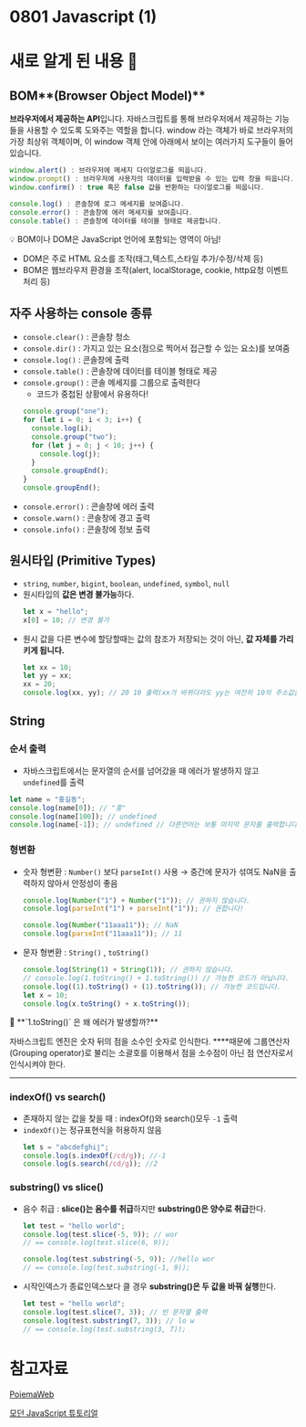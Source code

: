 # 0801 Javascript (1)

# 새로 알게 된 내용 🧐

## BOM**(Browser Object Model)**

**브라우저에서 제공하는 API**입니다. 자바스크립트를 통해 브라우저에서 제공하는 기능들을 사용할 수 있도록 도와주는 역할을 합니다. window 라는 객체가 바로 브라우저의 가장 최상위 객체이며, 이 window 객체 안에 아래에서 보이는 여러가지 도구들이 들어있습니다.

```jsx
window.alert() : 브라우저에 메세지 다이얼로그를 띄웁니다.
window.prompt() : 브라우저에 사용자의 데이터를 입력받을 수 있는 입력 창을 띄웁니다.
window.confirm() : true 혹은 false 값을 반환하는 다이얼로그를 띄웁니다.

console.log() : 콘솔창에 로그 메세지를 보여줍니다.
console.error() : 콘솔창에 에러 메세지를 보여줍니다.
console.table() : 콘솔창에 데이터를 테이블 형태로 제공합니다.
```

<aside>
💡 BOM이나 DOM은 JavaScript 언어에 포함되는 영역이 아님!

- DOM은 주로 HTML 요소를 조작(태그,텍스트,스타일 추가/수정/삭제 등)
- BOM은 웹브라우저 환경을 조작(alert, localStorage, cookie, http요청 이벤트 처리 등)
</aside>

## 자주 사용하는 console 종류

- `console.clear()` : 콘솔창 청소
- `console.dir()` : 가지고 있는 요소(점으로 찍어서 접근할 수 있는 요소)를 보여줌
- `console.log()` : 콘솔창에 출력
- `console.table()` : 콘솔창에 데이터를 테이블 형태로 제공
- `console.group()` : 콘솔 메세지를 그룹으로 출력한다
  - 코드가 중첩된 상황에서 유용하다!
  ```jsx
  console.group("one");
  for (let i = 0; i < 3; i++) {
    console.log(i);
    console.group("two");
    for (let j = 0; j < 10; j++) {
      console.log(j);
    }
    console.groupEnd();
  }
  console.groupEnd();
  ```
- `console.error()` : 콘솔창에 에러 출력
- `console.warn()` : 콘솔창에 경고 출력
- `console.info()` : 콘솔창에 정보 출력

## 원시타입 (Primitive Types)

- `string`, `number`, `bigint`, `boolean`, `undefined`, `symbol`, `null`
- 원시타입의 **값은 변경 불가능**하다.
  ```jsx
  let x = "hello";
  x[0] = 10; // 변경 불가
  ```
- 원시 값을 다른 변수에 할당할때는 값의 참조가 저장되는 것이 아닌, **값 자체를 가리키게 됩니다.**
  ```jsx
  let xx = 10;
  let yy = xx;
  xx = 20;
  console.log(xx, yy); // 20 10 출력(xx가 바뀌더라도 yy는 여전히 10의 주소값을 가리키고 있음)
  ```

## String

### 순서 출력

- 자바스크립트에서는 문자열의 순서를 넘어갔을 때 에러가 발생하지 않고 `undefined`를 출력

```jsx
let name = "홍길동";
console.log(name[0]); // "홍"
console.log(name[100]); // undefined
console.log(name[-1]); // undefined // 다른언어는 보통 마지막 문자를 출력합니다.
```

### 형변환

- 숫자 형변환 : `Number()` 보다 `parseInt()` 사용 → 중간에 문자가 섞여도 NaN을 출력하지 않아서 안정성이 좋음
  ```jsx
  console.log(Number("1") + Number("1")); // 권하지 않습니다.
  console.log(parseInt("1") + parseInt("1")); // 권합니다!

  console.log(Number("11aaa11")); // NaN
  console.log(parseInt("11aaa11")); // 11
  ```
- 문자 형변환 : `String()` , `toString()`
  ```jsx
  console.log(String(1) + String(1)); // 권하지 않습니다.
  // console.log(1.toString() + 1.toString()) // 가능한 코드가 아닙니다.
  console.log((1).toString() + (1).toString()); // 가능한 코드입니다.
  let x = 10;
  console.log(x.toString() + x.toString());
  ```

<aside>
🧐 **`1.toString()` 은 왜 에러가 발생할까?**

자바스크립트 엔진은 숫자 뒤의 점을 소수인 숫자로 인식한다.
\*\*\*\*때문에 그룹연산자(Grouping operator)로 불리는 소괄호를 이용해서 점을 소수점이 아닌 점 연산자로서 인식시켜야 한다.

---

</aside>

### indexOf() vs search()

- 존재하지 않는 값을 찾을 때 : indexOf()와 search()모두 `-1` 출력
- `indexOf()`는 정규표현식을 허용하지 않음
  ```jsx
  let s = "abcdefghij";
  console.log(s.indexOf(/cd/g)); //-1
  console.log(s.search(/cd/g)); //2
  ```

### substring() vs slice()

- 음수 취급 : **slice()는 음수를 취급**하지만 **substring()은 양수로 취급**한다.

  ```jsx
  let test = "hello world";
  console.log(test.slice(-5, 9)); // wor
  // == console.log(test.slice(6, 9));

  console.log(test.substring(-5, 9)); //hello wor
  // == console.log(test.substring(-1, 9));
  ```

- 시작인덱스가 종료인덱스보다 클 경우 **substring()은 두 값을 바꿔 실행**한다.
  ```jsx
  let test = "hello world";
  console.log(test.slice(7, 3)); // 빈 문자열 출력
  console.log(test.substring(7, 3)); // lo w
  // == console.log(test.substring(3, 7));
  ```

# 참고자료

[PoiemaWeb](https://poiemaweb.com/)

[모던 JavaScript 튜토리얼](https://ko.javascript.info/)
